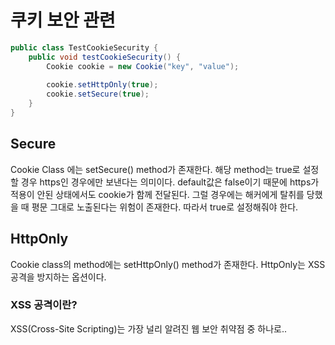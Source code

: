 # 쿠키 보안 관련

```java
public class TestCookieSecurity {
	public void testCookieSecurity() {
		Cookie cookie = new Cookie("key", "value");
		
		cookie.setHttpOnly(true);
		cookie.setSecure(true);
    }
}
```

## Secure
Cookie Class 에는 setSecure() method가 존재한다.
해당 method는 true로 설정할 경우 https인 경우에만 보낸다는 의미이다. 
default값은 false이기 때문에 https가 적용이 안된 상태에서도 cookie가 함께 전달된다.
그럴 경우에는 해커에게 탈취를 당했을 때 평문 그대로 노출된다는 위험이 존재한다. 
따라서 true로 설정해줘야 한다.

## HttpOnly
Cookie class의 method에는 setHttpOnly() method가 존재한다.
HttpOnly는 XSS공격을 방지하는 옵션이다.

### XSS 공격이란?
XSS(Cross-Site Scripting)는 가장 널리 알려진 웹 보안 취약점 중 하나로..